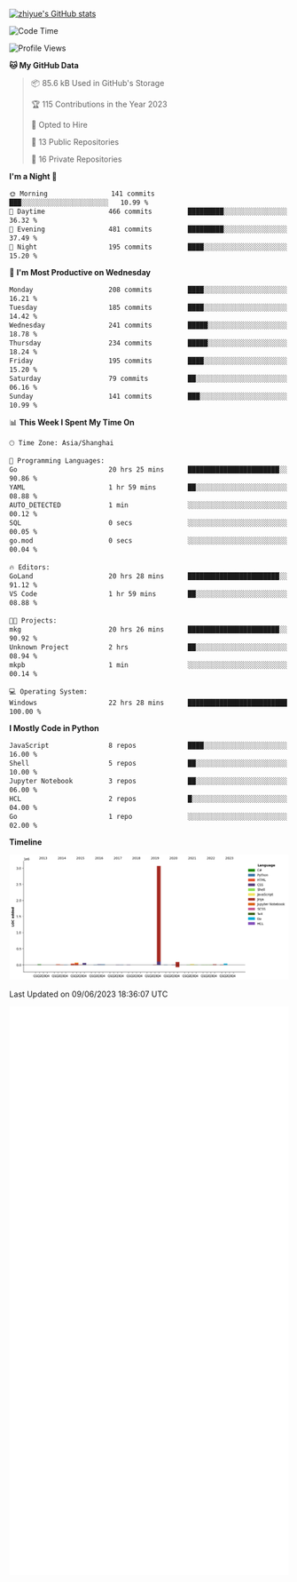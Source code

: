 
[![zhiyue's GitHub stats](https://github-readme-stats.vercel.app/api?username=zhiyue)](https://github.com/anuraghazra/github-readme-stats&&show_icons=true)

<!--START_SECTION:waka-->
![Code Time](http://img.shields.io/badge/Code%20Time-1%2C277%20hrs%2015%20mins-blue)

![Profile Views](http://img.shields.io/badge/Profile%20Views-1-blue)

**🐱 My GitHub Data** 

> 📦 85.6 kB Used in GitHub's Storage 
 > 
> 🏆 115 Contributions in the Year 2023
 > 
> 💼 Opted to Hire
 > 
> 📜 13 Public Repositories 
 > 
> 🔑 16 Private Repositories 
 > 
**I'm a Night 🦉** 

```text
🌞 Morning                141 commits         ███░░░░░░░░░░░░░░░░░░░░░░   10.99 % 
🌆 Daytime                466 commits         █████████░░░░░░░░░░░░░░░░   36.32 % 
🌃 Evening                481 commits         █████████░░░░░░░░░░░░░░░░   37.49 % 
🌙 Night                  195 commits         ████░░░░░░░░░░░░░░░░░░░░░   15.20 % 
```
📅 **I'm Most Productive on Wednesday** 

```text
Monday                   208 commits         ████░░░░░░░░░░░░░░░░░░░░░   16.21 % 
Tuesday                  185 commits         ████░░░░░░░░░░░░░░░░░░░░░   14.42 % 
Wednesday                241 commits         █████░░░░░░░░░░░░░░░░░░░░   18.78 % 
Thursday                 234 commits         █████░░░░░░░░░░░░░░░░░░░░   18.24 % 
Friday                   195 commits         ████░░░░░░░░░░░░░░░░░░░░░   15.20 % 
Saturday                 79 commits          ██░░░░░░░░░░░░░░░░░░░░░░░   06.16 % 
Sunday                   141 commits         ███░░░░░░░░░░░░░░░░░░░░░░   10.99 % 
```


📊 **This Week I Spent My Time On** 

```text
🕑︎ Time Zone: Asia/Shanghai

💬 Programming Languages: 
Go                       20 hrs 25 mins      ███████████████████████░░   90.86 % 
YAML                     1 hr 59 mins        ██░░░░░░░░░░░░░░░░░░░░░░░   08.88 % 
AUTO_DETECTED            1 min               ░░░░░░░░░░░░░░░░░░░░░░░░░   00.12 % 
SQL                      0 secs              ░░░░░░░░░░░░░░░░░░░░░░░░░   00.05 % 
go.mod                   0 secs              ░░░░░░░░░░░░░░░░░░░░░░░░░   00.04 % 

🔥 Editors: 
GoLand                   20 hrs 28 mins      ███████████████████████░░   91.12 % 
VS Code                  1 hr 59 mins        ██░░░░░░░░░░░░░░░░░░░░░░░   08.88 % 

🐱‍💻 Projects: 
mkg                      20 hrs 26 mins      ███████████████████████░░   90.92 % 
Unknown Project          2 hrs               ██░░░░░░░░░░░░░░░░░░░░░░░   08.94 % 
mkpb                     1 min               ░░░░░░░░░░░░░░░░░░░░░░░░░   00.14 % 

💻 Operating System: 
Windows                  22 hrs 28 mins      █████████████████████████   100.00 % 
```

**I Mostly Code in Python** 

```text
JavaScript               8 repos             ████░░░░░░░░░░░░░░░░░░░░░   16.00 % 
Shell                    5 repos             ██░░░░░░░░░░░░░░░░░░░░░░░   10.00 % 
Jupyter Notebook         3 repos             ██░░░░░░░░░░░░░░░░░░░░░░░   06.00 % 
HCL                      2 repos             █░░░░░░░░░░░░░░░░░░░░░░░░   04.00 % 
Go                       1 repo              ░░░░░░░░░░░░░░░░░░░░░░░░░   02.00 % 
```



**Timeline**

![Lines of Code chart](https://raw.githubusercontent.com/zhiyue/zhiyue/main/assets/bar_graph.png)


 Last Updated on 09/06/2023 18:36:07 UTC
<!--END_SECTION:waka-->

<!-- [![Top Langs](https://github-readme-stats.vercel.app/api/top-langs/?username=zhiyue)](https://github.com/anuraghazra/github-readme-stats) -->

![](./github-metrics.svg)

